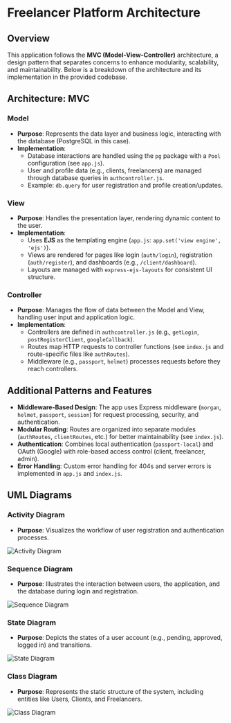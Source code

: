 # Freelancer Platform Architecture

## Overview
This application follows the **MVC (Model-View-Controller)** architecture, a design pattern that separates concerns to enhance modularity, scalability, and maintainability. Below is a breakdown of the architecture and its implementation in the provided codebase.

## Architecture: MVC

### Model
- **Purpose**: Represents the data layer and business logic, interacting with the database (PostgreSQL in this case).
- **Implementation**:
  - Database interactions are handled using the `pg` package with a `Pool` configuration (see `app.js`).
  - User and profile data (e.g., clients, freelancers) are managed through database queries in `authcontroller.js`.
  - Example: `db.query` for user registration and profile creation/updates.

### View
- **Purpose**: Handles the presentation layer, rendering dynamic content to the user.
- **Implementation**:
  - Uses **EJS** as the templating engine (`app.js`: `app.set('view engine', 'ejs')`).
  - Views are rendered for pages like login (`auth/login`), registration (`auth/register`), and dashboards (e.g., `/client/dashboard`).
  - Layouts are managed with `express-ejs-layouts` for consistent UI structure.

### Controller
- **Purpose**: Manages the flow of data between the Model and View, handling user input and application logic.
- **Implementation**:
  - Controllers are defined in `authcontroller.js` (e.g., `getLogin`, `postRegisterClient`, `googleCallback`).
  - Routes map HTTP requests to controller functions (see `index.js` and route-specific files like `authRoutes`).
  - Middleware (e.g., `passport`, `helmet`) processes requests before they reach controllers.

## Additional Patterns and Features
- **Middleware-Based Design**: The app uses Express middleware (`morgan`, `helmet`, `passport`, `session`) for request processing, security, and authentication.
- **Modular Routing**: Routes are organized into separate modules (`authRoutes`, `clientRoutes`, etc.) for better maintainability (see `index.js`).
- **Authentication**: Combines local authentication (`passport-local`) and OAuth (Google) with role-based access control (client, freelancer, admin).
- **Error Handling**: Custom error handling for 404s and server errors is implemented in `app.js` and `index.js`.

## UML Diagrams

### Activity Diagram

- **Purpose**: Visualizes the workflow of user registration and authentication processes.

![Activity Diagram](./images/activity_diagram.png)

### Sequence Diagram

- **Purpose**: Illustrates the interaction between users, the application, and the database during login and registration.

![Sequence Diagram](./images/sequence_diagram.png)

### State Diagram

- **Purpose**: Depicts the states of a user account (e.g., pending, approved, logged in) and transitions.

![State Diagram](./images/state_diagram.png)

### Class Diagram

- **Purpose**: Represents the static structure of the system, including entities like Users, Clients, and Freelancers.

![Class Diagram](./images/class_diagram.png)
